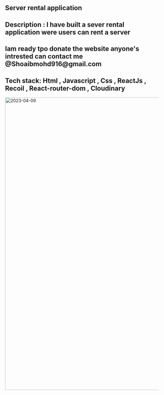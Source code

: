 <h2> Server rental application </h2>
<h2> Description :  I have built a sever rental application were users can rent a server </h2>
<h2> Iam ready tpo donate the website anyone's intrested can contact me @Shoaibmohd916@gmail.com  </h2>
<h2> Tech stack: Html , Javascript , Css , ReactJs , Recoil , React-router-dom , Cloudinary </h2>
<img width="960" alt="2023-04-09" src="https://user-images.githubusercontent.com/93069814/230771627-642c6e8c-f05a-491a-a6f1-43cf26f79eb2.png">
